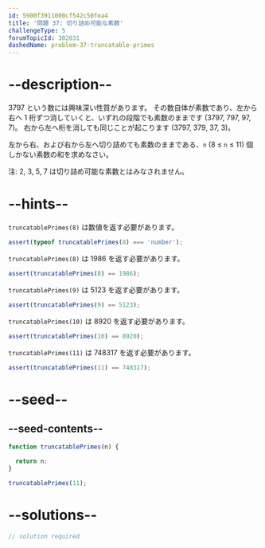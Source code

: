 ```yaml
---
id: 5900f3911000cf542c50fea4
title: '問題 37: 切り詰め可能な素数'
challengeType: 5
forumTopicId: 302031
dashedName: problem-37-truncatable-primes
---
```


# --description--

3797 という数には興味深い性質があります。 その数自体が素数であり、左から右へ 1 桁ずつ消していくと、いずれの段階でも素数のままです (3797, 797, 97, 7)。 右から左へ桁を消しても同じことが起こります (3797, 379, 37, 3)。

左から右、および右から左へ切り詰めても素数のままである、`n` (8 ≤ `n` ≤ 11) 個しかない素数の和を求めなさい。

注: 2, 3, 5, 7 は切り詰め可能な素数とはみなされません。

# --hints--

`truncatablePrimes(8)` は数値を返す必要があります。

```js
assert(typeof truncatablePrimes(8) === 'number');
```

`truncatablePrimes(8)` は 1986 を返す必要があります。

```js
assert(truncatablePrimes(8) == 1986);
```

`truncatablePrimes(9)` は 5123 を返す必要があります。

```js
assert(truncatablePrimes(9) == 5123);
```

`truncatablePrimes(10)` は 8920 を返す必要があります。

```js
assert(truncatablePrimes(10) == 8920);
```

`truncatablePrimes(11)` は 748317 を返す必要があります。

```js
assert(truncatablePrimes(11) == 748317);
```

# --seed--

## --seed-contents--

```js
function truncatablePrimes(n) {

  return n;
}

truncatablePrimes(11);
```

# --solutions--

```js
// solution required
```
